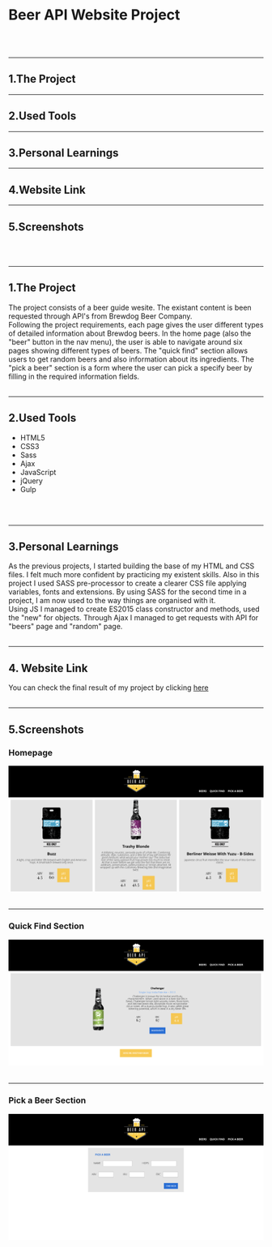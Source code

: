 # Beer API Website Project
<br>
<br>

---
## 1.The Project

---
## 2.Used Tools

---
## 3.Personal Learnings

---
## 4.Website Link

---
## 5.Screenshots
<br>
<br>

---
## 1.The Project

The project consists of a beer guide wesite. The existant content is been requested through API's from Brewdog Beer Company. 
<br>
Following the project requirements, each page gives the user different types of detailed information about Brewdog beers. In the home page (also the "beer" button in the nav menu), the user is able to navigate around six pages showing different types of beers. The "quick find" section allows users to get random beers and also information about its ingredients. The "pick a beer" section is a form where the user can pick a specify beer by filling in the required information fields.
<br>
<br>



---
## 2.Used Tools

- HTML5
- CSS3
- Sass
- Ajax
- JavaScript
- jQuery
- Gulp
<br>
<br>


---
## 3.Personal Learnings

As the previous projects, I started building the base of my HTML and CSS files. I felt much more confident by practicing my existent skills. Also in this project I used SASS pre-processor to create a clearer CSS file applying variables, fonts and extensions. By using SASS for the second time in a project, I am now used to the way things are organised with it.
<br>
Using JS I managed to create ES2015 class constructor and methods, used the "new" for objects. Through Ajax I managed to get requests with API for "beers" page and "random" page.
<br>
<br>


----
## 4. Website Link

You can check the final result of my project by clicking [here](https://tonypossamai.github.io/beer-api/)
<br>
<br>


---
## 5.Screenshots

### Homepage
<img src="images/beer-section.png">
<br>
<br>

---
### Quick Find Section
<img src="images/quick-find-section.png">
<br>
<br>

---
### Pick a Beer Section
<img src="images/pick-a-beer-section.png">
<br>
<br>
